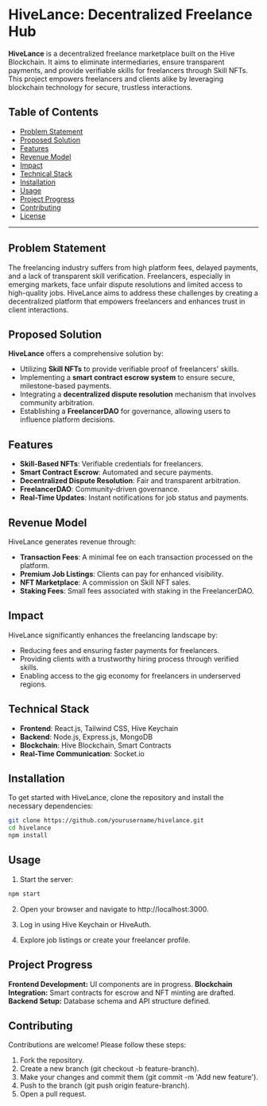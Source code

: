 # **HiveLance: Decentralized Freelance Hub**

**HiveLance** is a decentralized freelance marketplace built on the Hive Blockchain. It aims to eliminate intermediaries, ensure transparent payments, and provide verifiable skills for freelancers through Skill NFTs. This project empowers freelancers and clients alike by leveraging blockchain technology for secure, trustless interactions.

## **Table of Contents**

- [Problem Statement](#problem-statement)
- [Proposed Solution](#proposed-solution)
- [Features](#features)
- [Revenue Model](#revenue-model)
- [Impact](#impact)
- [Technical Stack](#technical-stack)
- [Installation](#installation)
- [Usage](#usage)
- [Project Progress](#project-progress)
- [Contributing](#contributing)
- [License](#license)

---

## **Problem Statement**

The freelancing industry suffers from high platform fees, delayed payments, and a lack of transparent skill verification. Freelancers, especially in emerging markets, face unfair dispute resolutions and limited access to high-quality jobs. HiveLance aims to address these challenges by creating a decentralized platform that empowers freelancers and enhances trust in client interactions.

## **Proposed Solution**

**HiveLance** offers a comprehensive solution by:

- Utilizing **Skill NFTs** to provide verifiable proof of freelancers' skills.
- Implementing a **smart contract escrow system** to ensure secure, milestone-based payments.
- Integrating a **decentralized dispute resolution** mechanism that involves community arbitration.
- Establishing a **FreelancerDAO** for governance, allowing users to influence platform decisions.

## **Features**

- **Skill-Based NFTs**: Verifiable credentials for freelancers.
- **Smart Contract Escrow**: Automated and secure payments.
- **Decentralized Dispute Resolution**: Fair and transparent arbitration.
- **FreelancerDAO**: Community-driven governance.
- **Real-Time Updates**: Instant notifications for job status and payments.

## **Revenue Model**

HiveLance generates revenue through:

- **Transaction Fees**: A minimal fee on each transaction processed on the platform.
- **Premium Job Listings**: Clients can pay for enhanced visibility.
- **NFT Marketplace**: A commission on Skill NFT sales.
- **Staking Fees**: Small fees associated with staking in the FreelancerDAO.

## **Impact**

HiveLance significantly enhances the freelancing landscape by:

- Reducing fees and ensuring faster payments for freelancers.
- Providing clients with a trustworthy hiring process through verified skills.
- Enabling access to the gig economy for freelancers in underserved regions.

## **Technical Stack**

- **Frontend**: React.js, Tailwind CSS, Hive Keychain
- **Backend**: Node.js, Express.js, MongoDB
- **Blockchain**: Hive Blockchain, Smart Contracts
- **Real-Time Communication**: Socket.io

## **Installation**

To get started with HiveLance, clone the repository and install the necessary dependencies:

```bash
git clone https://github.com/yourusername/hivelance.git
cd hivelance
npm install
```

## **Usage**

1. Start the server:

```bash
npm start
```
2. Open your browser and navigate to http://localhost:3000.

3. Log in using Hive Keychain or HiveAuth.

4. Explore job listings or create your freelancer profile.

## **Project Progress**

**Frontend Development:** UI components are in progress.
**Blockchain Integration:** Smart contracts for escrow and NFT minting are drafted.
**Backend Setup:** Database schema and API structure defined.

## **Contributing**

Contributions are welcome! Please follow these steps:

1. Fork the repository.
2. Create a new branch (git checkout -b feature-branch).
3. Make your changes and commit them (git commit -m 'Add new feature').
4. Push to the branch (git push origin feature-branch).
5. Open a pull request.
